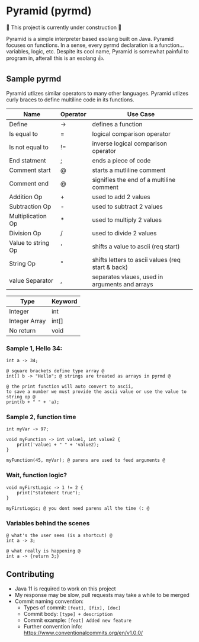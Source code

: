 
# Pyramid (pyrmd)

🚧 This project is currently under construction 🚧

Pyramid is a simple interpreter based esolang built on Java.
Pyramid focuses on functions. In a sense,
every pyrmd declaration is a function... variables, logic, etc. Despite its cool name, Pyramid is
somewhat painful to program in, afterall this is an esolang 👍.

## Sample pyrmd
Pyramid utlizes similar operators to many other languages. Pyramid utlizes curly braces to
define multiline code in its functions.

| Name               | Operator | Use Case                                       |
|--------------------| ------------- |------------------------------------------------|
| Define             | -> | defines a function                             |
| Is equal to        | =  | logical comparison operator                    |
| Is not equal to    | !=  | inverse logical comparison operator            |
| End statment       | ;  | ends a piece of code                           |
| Comment start      | @  | starts a mutliline comment                     |
| Comment end        | @  | signifies the end of a multiline comment       |
| Addition Op        | +  | used to add 2 values                   |
| Subtraction Op     | -  | used to subtract 2 values                      |
| Multiplication Op  | *  | used to multiply 2 values               |
| Division Op        | /  | used to divide 2 values                |
| Value to string Op | '  | shifts a value to ascii (req start)            |
| String Op          | "  | shifts letters to ascii values (req start & back) |
| value Separator    | ,  | separates vlaues, used in arguments and arrays |

| Type  | Keyword
| ------------- | ------------- | 
| Integer  | int |
| Integer Array  | int[] | 
| No return  | void  | 

### Sample 1, Hello 34: ###
```
int a -> 34;

@ square brackets define type array @
int[] b -> "Hello"; @ strings are treated as arrays in pyrmd @

@ the print function will auto convert to ascii,
to save a number we must provide the ascii value or use the value to string op @
print(b + " " + 'a);

```

### Sample 2, function time ###
```
int myVar -> 97;

void myFunction -> int value1, int value2 {
    print('value1 + " " + 'value2);
}

myFunction(45, myVar); @ parens are used to feed arguments @
```

### Wait, function logic? ###
```
void myFirstLogic -> 1 != 2 {
    print("statement true");
}

myFirstLogic; @ you dont need parens all the time (: @
```

### Variables behind the scenes ###
```
@ what's the user sees (is a shortcut) @
int a -> 3;

@ what really is happening @
int a -> {return 3;}
```

## Contributing ##
- Java 11 is required to work on this project
- My response may be slow, pull requests may take a while to be merged
- Commit naming convention:
  - Types of commit: `[feat], [fix], [doc]`
  - Commit body: `[type] + description`
  - Commit example: `[feat] Added new feature`
  - Further convention info: https://www.conventionalcommits.org/en/v1.0.0/
